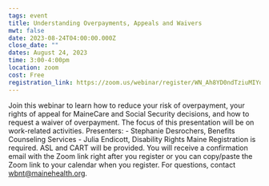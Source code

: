 ```yaml
---
tags: event
title: Understanding Overpayments, Appeals and Waivers
mwt: false
date: 2023-08-24T04:00:00.000Z
close_date: ""
dates: August 24, 2023
time: 3:00-4:00pm
location: zoom
cost: Free
registration_link: https://zoom.us/webinar/register/WN_Ah8YD0ndTziuMIYdlo6z-w#/registration
---
```

Join this webinar to learn how to reduce your risk of overpayment, your rights of appeal for MaineCare and Social Security decisions, and how to request a waiver of overpayment. The focus of this presentation will be on work-related activities. Presenters: - Stephanie Desrochers, Benefits Counseling Services - Julia Endicott, Disability Rights Maine Registration is required. ASL and CART will be provided. You will receive a confirmation email with the Zoom link right after you register or you can copy/paste the Zoom link to your calendar when you register. For questions, contact wbnt@mainehealth.org.